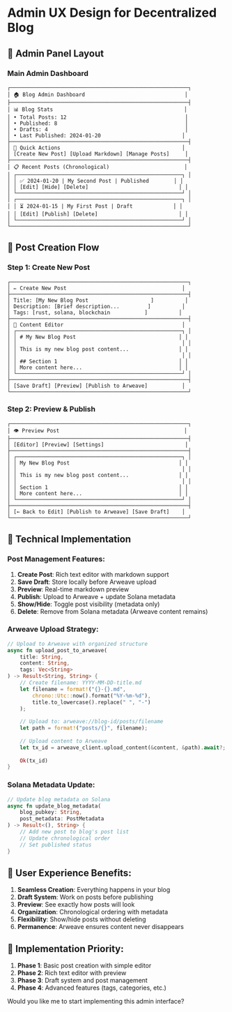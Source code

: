 # Admin UX Design for Decentralized Blog

## 🎯 **Admin Panel Layout**

### **Main Admin Dashboard**
```
┌─────────────────────────────────────────────────────────┐
│ 🏠 Blog Admin Dashboard                                │
├─────────────────────────────────────────────────────────┤
│ 📊 Blog Stats                                          │
│ • Total Posts: 12                                      │
│ • Published: 8                                         │
│ • Drafts: 4                                            │
│ • Last Published: 2024-01-20                          │
├─────────────────────────────────────────────────────────┤
│ 📝 Quick Actions                                       │
│ [Create New Post] [Upload Markdown] [Manage Posts]     │
├─────────────────────────────────────────────────────────┤
│ 📋 Recent Posts (Chronological)                        │
│ ┌─────────────────────────────────────────────────────┐ │
│ │ ✅ 2024-01-20 | My Second Post | Published        │ │
│ │ [Edit] [Hide] [Delete]                             │ │
│ └─────────────────────────────────────────────────────┘ │
│ ┌─────────────────────────────────────────────────────┐ │
│ │ ⏳ 2024-01-15 | My First Post | Draft             │ │
│ │ [Edit] [Publish] [Delete]                          │ │
│ └─────────────────────────────────────────────────────┘ │
└─────────────────────────────────────────────────────────┘
```

## 📝 **Post Creation Flow**

### **Step 1: Create New Post**
```
┌─────────────────────────────────────────────────────────┐
│ ✏️ Create New Post                                     │
├─────────────────────────────────────────────────────────┤
│ Title: [My New Blog Post                    ]          │
│ Description: [Brief description...         ]          │
│ Tags: [rust, solana, blockchain           ]          │
├─────────────────────────────────────────────────────────┤
│ 📝 Content Editor                                      │
│ ┌─────────────────────────────────────────────────────┐ │
│ │ # My New Blog Post                                 │ │
│ │                                                     │ │
│ │ This is my new blog post content...                │ │
│ │                                                     │ │
│ │ ## Section 1                                       │ │
│ │ More content here...                               │ │
│ └─────────────────────────────────────────────────────┘ │
├─────────────────────────────────────────────────────────┤
│ [Save Draft] [Preview] [Publish to Arweave]           │
└─────────────────────────────────────────────────────────┘
```

### **Step 2: Preview & Publish**
```
┌─────────────────────────────────────────────────────────┐
│ 👁️ Preview Post                                        │
├─────────────────────────────────────────────────────────┤
│ [Editor] [Preview] [Settings]                          │
├─────────────────────────────────────────────────────────┤
│ ┌─────────────────────────────────────────────────────┐ │
│ │ My New Blog Post                                   │ │
│ │                                                     │ │
│ │ This is my new blog post content...                │ │
│ │                                                     │ │
│ │ Section 1                                          │ │
│ │ More content here...                               │ │
│ └─────────────────────────────────────────────────────┘ │
├─────────────────────────────────────────────────────────┤
│ [← Back to Edit] [Publish to Arweave] [Save Draft]    │
└─────────────────────────────────────────────────────────┘
```

## 🔧 **Technical Implementation**

### **Post Management Features:**
1. **Create Post**: Rich text editor with markdown support
2. **Save Draft**: Store locally before Arweave upload
3. **Preview**: Real-time markdown preview
4. **Publish**: Upload to Arweave + update Solana metadata
5. **Show/Hide**: Toggle post visibility (metadata only)
6. **Delete**: Remove from Solana metadata (Arweave content remains)

### **Arweave Upload Strategy:**
```rust
// Upload to Arweave with organized structure
async fn upload_post_to_arweave(
    title: String,
    content: String,
    tags: Vec<String>
) -> Result<String, String> {
    // Create filename: YYYY-MM-DD-title.md
    let filename = format!("{}-{}.md", 
        chrono::Utc::now().format("%Y-%m-%d"),
        title.to_lowercase().replace(" ", "-")
    );
    
    // Upload to: arweave://blog-id/posts/filename
    let path = format!("posts/{}", filename);
    
    // Upload content to Arweave
    let tx_id = arweave_client.upload_content(&content, &path).await?;
    
    Ok(tx_id)
}
```

### **Solana Metadata Update:**
```rust
// Update blog metadata on Solana
async fn update_blog_metadata(
    blog_pubkey: String,
    post_metadata: PostMetadata
) -> Result<(), String> {
    // Add new post to blog's post list
    // Update chronological order
    // Set published status
}
```

## 🎨 **User Experience Benefits:**

1. **Seamless Creation**: Everything happens in your blog
2. **Draft System**: Work on posts before publishing
3. **Preview**: See exactly how posts will look
4. **Organization**: Chronological ordering with metadata
5. **Flexibility**: Show/hide posts without deleting
6. **Permanence**: Arweave ensures content never disappears

## 🚀 **Implementation Priority:**

1. **Phase 1**: Basic post creation with simple editor
2. **Phase 2**: Rich text editor with preview
3. **Phase 3**: Draft system and post management
4. **Phase 4**: Advanced features (tags, categories, etc.)

Would you like me to start implementing this admin interface? 